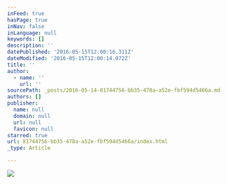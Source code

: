 ```yaml
---
inFeed: true
hasPage: true
inNav: false
inLanguage: null
keywords: []
description: ''
datePublished: '2016-05-15T12:00:16.311Z'
dateModified: '2016-05-15T12:00:14.072Z'
title: ''
author:
  - name: ''
    url: ''
sourcePath: _posts/2016-05-14-81744756-bb35-478a-a52e-fbf594d5466a.md
authors: []
publisher:
  name: null
  domain: null
  url: null
  favicon: null
starred: true
url: 81744756-bb35-478a-a52e-fbf594d5466a/index.html
_type: Article

---
```

![](https://the-grid-user-content.s3-us-west-2.amazonaws.com/93ed0d68-c7b7-46ef-8939-c476bc322d6f.jpg)